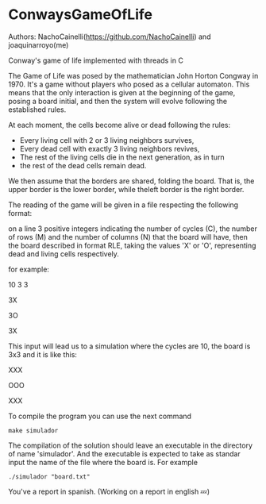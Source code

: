 # ConwaysGameOfLife
Authors: NachoCainelli(https://github.com/NachoCainelli) and joaquinarroyo(me)

Conway's game of life implemented with threads in C

The Game of Life was posed by the mathematician John Horton Congway in 1970. It's a game without players who posed as a cellular automaton. This means that the only interaction is given at the beginning of the game, posing a board initial, and then the system will evolve following the established rules.

At each moment, the cells become alive or dead following the rules:

- Every living cell with 2 or 3 living neighbors survives,
- Every dead cell with exactly 3 living neighbors revives,
- The rest of the living cells die in the next generation, as in turn
- the rest of the dead cells remain dead.

We then assume that the borders are shared, folding the board. That is, the upper border is the lower border, while theleft border is the right border.

The reading of the game will be given in a file respecting the following format:

on a line 3 positive integers indicating the number of cycles (C), the number of rows (M) and the number of columns (N) that the board will have, then the board described in format RLE, taking the values 'X' or 'O', representing dead and living cells respectively.

for example:

10 3 3

3X

3O

3X

This input will lead us to a simulation where the cycles are 10, the board is 3x3 and it is like this:

XXX

OOO

XXX

To compile the program you can use the next command 
```
make simulador
```

The compilation of the solution should leave an executable in the directory of name 'simulador'. And the executable is expected to take as standar input the name of the file where the board is. 
For example 
```
./simulador "board.txt"
```

You've a report in spanish. (Working on a report in english 💤)

